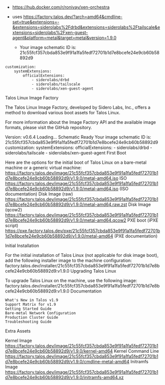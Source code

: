 - https://hub.docker.com/r/ronivay/xen-orchestra

- uses https://factory.talos.dev/?arch=amd64&cmdline-set=true&extensions=-&extensions=siderolabs%2Fdrbd&extensions=siderolabs%2Ftailscale&extensions=siderolabs%2Fxen-guest-agent&platform=metal&target=metal&version=1.9.0
  - Your image schematic ID is: 21c55fcf357cbda853e9f91a1fa5fedf72701b1d7e8bcefe24e9cb60b58892d9 
```
customization:
    systemExtensions:
        officialExtensions:
            - siderolabs/drbd
            - siderolabs/tailscale
            - siderolabs/xen-guest-agent
```

Talos Linux Image Factory

The Talos Linux Image Factory, developed by Sidero Labs, Inc., offers a method to download various boot assets for Talos Linux.

For more information about the Image Factory API and the available image formats, please visit the GitHub repository.

Version: v0.6.4
Loading...
Schematic Ready
Your image schematic ID is: 21c55fcf357cbda853e9f91a1fa5fedf72701b1d7e8bcefe24e9cb60b58892d9
customization:
    systemExtensions:
        officialExtensions:
            - siderolabs/drbd
            - siderolabs/tailscale
            - siderolabs/xen-guest-agent
First Boot

Here are the options for the initial boot of Talos Linux on a bare-metal machine or a generic virtual machine:
https://factory.talos.dev/image/21c55fcf357cbda853e9f91a1fa5fedf72701b1d7e8bcefe24e9cb60b58892d9/v1.9.0/metal-amd64.iso
ISO
    https://factory.talos.dev/image/21c55fcf357cbda853e9f91a1fa5fedf72701b1d7e8bcefe24e9cb60b58892d9/v1.9.0/metal-amd64.iso (ISO documentation) 
Disk Image (raw)
    https://factory.talos.dev/image/21c55fcf357cbda853e9f91a1fa5fedf72701b1d7e8bcefe24e9cb60b58892d9/v1.9.0/metal-amd64.raw.zst 
Disk Image (qcow2)
    https://factory.talos.dev/image/21c55fcf357cbda853e9f91a1fa5fedf72701b1d7e8bcefe24e9cb60b58892d9/v1.9.0/metal-amd64.qcow2 
PXE boot (iPXE script)
    https://pxe.factory.talos.dev/pxe/21c55fcf357cbda853e9f91a1fa5fedf72701b1d7e8bcefe24e9cb60b58892d9/v1.9.0/metal-amd64 (PXE documentation)

Initial Installation

For the initial installation of Talos Linux (not applicable for disk image boot), add the following installer image to the machine configuration:
factory.talos.dev/installer/21c55fcf357cbda853e9f91a1fa5fedf72701b1d7e8bcefe24e9cb60b58892d9:v1.9.0
Upgrading Talos Linux

To upgrade Talos Linux on the machine, use the following image:
factory.talos.dev/installer/21c55fcf357cbda853e9f91a1fa5fedf72701b1d7e8bcefe24e9cb60b58892d9:v1.9.0
Documentation

    What's New in Talos v1.9
    Support Matrix for v1.9
    Getting Started Guide
    Bare-metal Network Configuration
    Production Cluster Guide
    Troubleshooting Guide

Extra Assets

Kernel Image
    https://factory.talos.dev/image/21c55fcf357cbda853e9f91a1fa5fedf72701b1d7e8bcefe24e9cb60b58892d9/v1.9.0/kernel-amd64 
Kernel Command Line
    https://factory.talos.dev/image/21c55fcf357cbda853e9f91a1fa5fedf72701b1d7e8bcefe24e9cb60b58892d9/v1.9.0/cmdline-metal-amd64 
Initramfs Image
    https://factory.talos.dev/image/21c55fcf357cbda853e9f91a1fa5fedf72701b1d7e8bcefe24e9cb60b58892d9/v1.9.0/initramfs-amd64.xz
